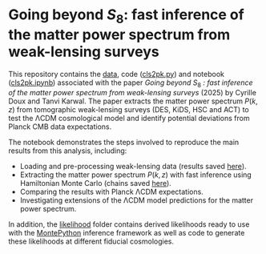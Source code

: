 # Going beyond $S_8$: fast inference of the matter power spectrum from weak-lensing surveys

This repository contains the [data](data), code ([cls2pk.py](cls2pk.py)) and notebook ([cls2pk.ipynb](cls2pk.ipynb)) associated with the paper *Going beyond* $S_{8}$ *: fast inference of the matter power spectrum from weak-lensing surveys* (2025) by Cyrille Doux and Tanvi Karwal. The paper extracts the matter power spectrum $P(k,z)$ from tomographic weak-lensing surveys (DES, KiDS, HSC and ACT) to test the ΛCDM cosmological model and identify potential deviations from Planck CMB data expectations.

The notebook demonstrates the steps involved to reproduce the main results from this analysis, including:
* Loading and pre-processing weak-lensing data (results saved [here](res)).
* Extracting the matter power spectrum $P(k, z)$ with fast inference using Hamiltonian Monte Carlo (chains saved [here](chains)).
* Comparing the results with Planck ΛCDM expectations.
* Investigating extensions of the ΛCDM model predictions for the matter power spectrum.

In addition, the [likelihood](likelihood/likelihood_readme.md) folder contains derived likelihoods ready to use with the [MontePython](https://baudren.github.io/montepython.html) inference framework as well as code to generate these likelihoods at different fiducial cosmologies.

